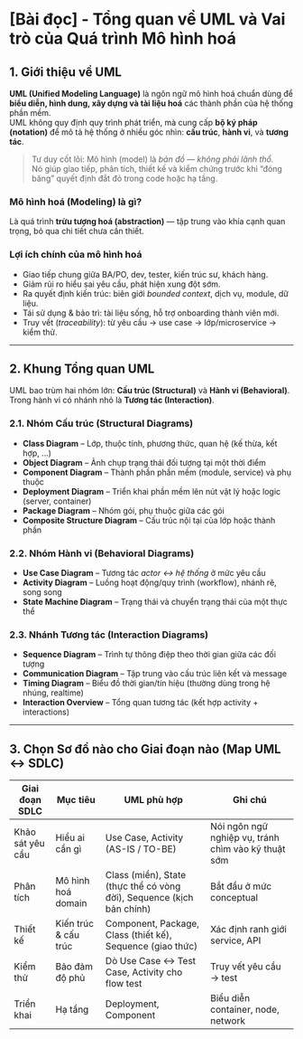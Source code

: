 # [Bài đọc] - Tổng quan về UML và Vai trò của Quá trình Mô hình hoá

## 1. Giới thiệu về UML

**UML (Unified Modeling Language)** là ngôn ngữ mô hình hoá chuẩn dùng để **biểu diễn, hình dung, xây dựng và tài liệu hoá** các thành phần của hệ thống phần mềm.  
UML không quy định quy trình phát triển, mà cung cấp **bộ ký pháp (notation)** để mô tả hệ thống ở nhiều góc nhìn: **cấu trúc**, **hành vi**, và **tương tác**.

> Tư duy cốt lõi: Mô hình (model) là *bản đồ — không phải lãnh thổ.*  
> Nó giúp giao tiếp, phân tích, thiết kế và kiểm chứng trước khi “đóng băng” quyết định đắt đỏ trong code hoặc hạ tầng.

### Mô hình hoá (Modeling) là gì?

Là quá trình **trừu tượng hoá (abstraction)** — tập trung vào khía cạnh quan trọng, bỏ qua chi tiết chưa cần thiết.

### Lợi ích chính của mô hình hoá

- Giao tiếp chung giữa BA/PO, dev, tester, kiến trúc sư, khách hàng.  
- Giảm rủi ro hiểu sai yêu cầu, phát hiện xung đột sớm.  
- Ra quyết định kiến trúc: biên giới *bounded context*, dịch vụ, module, dữ liệu.  
- Tái sử dụng & bảo trì: tài liệu sống, hỗ trợ onboarding thành viên mới.  
- Truy vết (*traceability*): từ yêu cầu → use case → lớp/microservice → kiểm thử.

---

## 2. Khung Tổng quan UML

UML bao trùm hai nhóm lớn: **Cấu trúc (Structural)** và **Hành vi (Behavioral)**.  
Trong hành vi có nhánh nhỏ là **Tương tác (Interaction)**.

### 2.1. Nhóm Cấu trúc (Structural Diagrams)

- **Class Diagram** – Lớp, thuộc tính, phương thức, quan hệ (kế thừa, kết hợp, …)  
- **Object Diagram** – Ảnh chụp trạng thái đối tượng tại một thời điểm  
- **Component Diagram** – Thành phần phần mềm (module, service) và phụ thuộc  
- **Deployment Diagram** – Triển khai phần mềm lên nút vật lý hoặc logic (server, container)  
- **Package Diagram** – Nhóm gói, phụ thuộc giữa các gói  
- **Composite Structure Diagram** – Cấu trúc nội tại của lớp hoặc thành phần

### 2.2. Nhóm Hành vi (Behavioral Diagrams)

- **Use Case Diagram** – Tương tác *actor ↔ hệ thống* ở mức yêu cầu  
- **Activity Diagram** – Luồng hoạt động/quy trình (workflow), nhánh rẽ, song song  
- **State Machine Diagram** – Trạng thái và chuyển trạng thái của một thực thể

### 2.3. Nhánh Tương tác (Interaction Diagrams)

- **Sequence Diagram** – Trình tự thông điệp theo thời gian giữa các đối tượng  
- **Communication Diagram** – Tập trung vào cấu trúc liên kết và message  
- **Timing Diagram** – Biểu đồ thời gian/tín hiệu (thường dùng trong hệ nhúng, realtime)  
- **Interaction Overview** – Tổng quan tương tác (kết hợp activity + interactions)

---

## 3. Chọn Sơ đồ nào cho Giai đoạn nào (Map UML ↔ SDLC)

| Giai đoạn SDLC         | Mục tiêu                 | UML phù hợp                                                           | Ghi chú                                                               |
|------------------------|--------------------------|---------------------------------------------------------------------  |-----------------------------------------------------------------------|
| Khảo sát yêu cầu       | Hiểu ai cần gì           | Use Case, Activity (AS-IS / TO-BE)                                    | Nói ngôn ngữ nghiệp vụ, tránh chìm vào kỹ thuật sớm                   |
| Phân tích              | Mô hình hoá domain       | Class (miền), State (thực thể có vòng đời), Sequence (kịch bản chính) | Bắt đầu ở mức conceptual                                              |
| Thiết kế               | Kiến trúc & cấu trúc     | Component, Package, Class (thiết kế), Sequence (giao thức)            | Xác định ranh giới service, API                                       |
| Kiểm thử               | Bảo đảm độ phủ           | Dò Use Case ↔ Test Case, Activity cho flow test                       | Truy vết yêu cầu → test                                               |
| Triển khai             | Hạ tầng                  | Deployment, Component                                                 | Biểu diễn container, node, network                                    |
